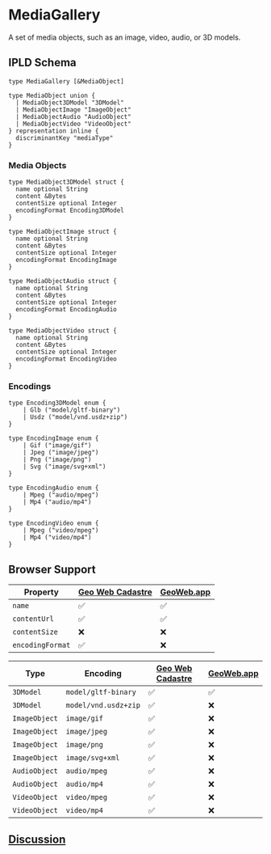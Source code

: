 # MediaGallery

A set of media objects, such as an image, video, audio, or 3D models.

## IPLD Schema

```ipldsch
type MediaGallery [&MediaObject]

type MediaObject union {
  | MediaObject3DModel "3DModel"
  | MediaObjectImage "ImageObject"
  | MediaObjectAudio "AudioObject"
  | MediaObjectVideo "VideoObject"
} representation inline {
  discriminantKey "mediaType"
}
```

### Media Objects

```ipldsch
type MediaObject3DModel struct {
  name optional String
  content &Bytes
  contentSize optional Integer
  encodingFormat Encoding3DModel
}

type MediaObjectImage struct {
  name optional String
  content &Bytes
  contentSize optional Integer
  encodingFormat EncodingImage
}

type MediaObjectAudio struct {
  name optional String
  content &Bytes
  contentSize optional Integer
  encodingFormat EncodingAudio
}

type MediaObjectVideo struct {
  name optional String
  content &Bytes
  contentSize optional Integer
  encodingFormat EncodingVideo
}
```

### Encodings

```ipldsch
type Encoding3DModel enum {
	| Glb ("model/gltf-binary")
	| Usdz ("model/vnd.usdz+zip")
}

type EncodingImage enum {
	| Gif ("image/gif")
	| Jpeg ("image/jpeg")
	| Png ("image/png")
	| Svg ("image/svg+xml")
}

type EncodingAudio enum {
	| Mpeg ("audio/mpeg")
	| Mp4 ("audio/mp4")
}

type EncodingVideo enum {
	| Mpeg ("video/mpeg")
	| Mp4 ("video/mp4")
}
```

## Browser Support

| Property         | [Geo Web Cadastre](https://github.com/Geo-Web-Project/cadastre) | [GeoWeb.app](https://geoweb.app) |
| ---------------- | --------------------------------------------------------------- | -------------------------------- |
| `name`           | ✅                                                              | ✅                               |
| `contentUrl`     | ✅                                                              | ✅                               |
| `contentSize`    | ❌                                                              | ❌                               |
| `encodingFormat` | ✅                                                              | ❌                               |

| Type          | Encoding             | [Geo Web Cadastre](https://github.com/Geo-Web-Project/cadastre) | [GeoWeb.app](https://geoweb.app) |
| ------------- | -------------------- | --------------------------------------------------------------- | -------------------------------- |
| `3DModel`     | `model/gltf-binary`  | ✅                                                              | ✅                               |
| `3DModel`     | `model/vnd.usdz+zip` | ✅                                                              | ❌                               |
| `ImageObject` | `image/gif`          | ✅                                                              | ❌                               |
| `ImageObject` | `image/jpeg`         | ✅                                                              | ❌                               |
| `ImageObject` | `image/png`          | ✅                                                              | ❌                               |
| `ImageObject` | `image/svg+xml`      | ✅                                                              | ❌                               |
| `AudioObject` | `audio/mpeg`         | ✅                                                              | ❌                               |
| `AudioObject` | `audio/mp4`          | ✅                                                              | ❌                               |
| `VideoObject` | `video/mpeg`         | ✅                                                              | ❌                               |
| `VideoObject` | `video/mp4`          | ✅                                                              | ❌                               |

## [Discussion](https://forum.geoweb.network/t/content-media-gallery-and-objects/61)
